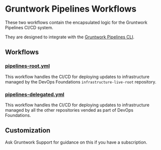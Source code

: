 # Gruntwork Pipelines Workflows

These two workflows contain the encapsulated logic for the Gruntwork Pipelines CI/CD system.

They are designed to integrate with the [Gruntwork Pipelines CLI](https://github.com/gruntwork-io/pipelines-cli).

## Workflows

### [pipelines-root.yml](./github/workflows/pipelines-root.yml)

This workflow handles the CI/CD for deploying updates to infrastructure managed by the DevOps Foundations `infrastructure-live-root` repository.

### [pipelines-delegated.yml](./github/workflows/pipelines-delegated.yml)

This workflow handles the CI/CD for deploying updates to infrastructure managed by all the other repositories vended as part of DevOps Foundations.

## Customization

Ask Gruntwork Support for guidance on this if you have a subscription.
